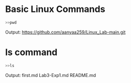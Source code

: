 # Basic Linux Commands

```bash
>>pwd

```
Output:
https://github.com/aanyaa259/Linux_Lab-main.git

# ls command
```bash
>>ls
```

Output:
first.md        Lab3-Exp1.md    README.md

